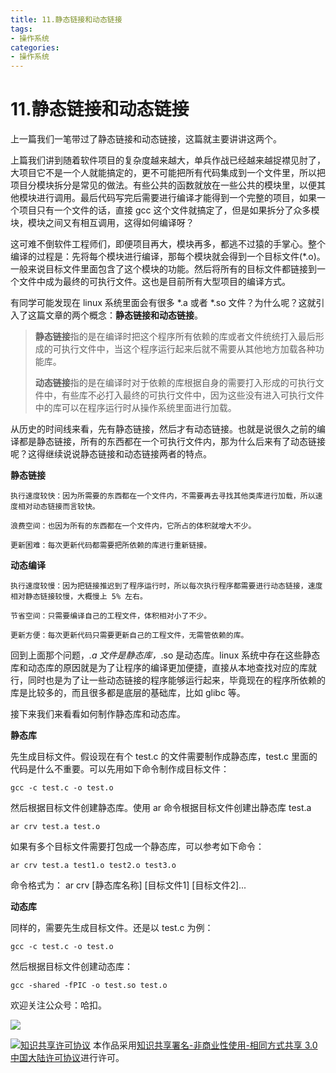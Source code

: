 ```yaml
---
title: 11.静态链接和动态链接
tags: 
- 操作系统
categories:
- 操作系统
---
```


# 11.静态链接和动态链接

上一篇我们一笔带过了静态链接和动态链接，这篇就主要讲讲这两个。

上篇我们讲到随着软件项目的复杂度越来越大，单兵作战已经越来越捉襟见肘了，大项目它不是一个人就能搞定的，更不可能把所有代码集成到一个文件里，所以把项目分模块拆分是常见的做法。有些公共的函数就放在一些公共的模块里，以便其他模块进行调用。最后代码写完后需要进行编译才能得到一个完整的项目，如果一个项目只有一个文件的话，直接 gcc 这个文件就搞定了，但是如果拆分了众多模块，模块之间又有相互调用，这得如何编译呀？

这可难不倒软件工程师们，即便项目再大，模块再多，都逃不过猿的手掌心。整个编译的过程是：先将每个模块进行编译，那每个模块就会得到一个目标文件(*.o)。一般来说目标文件里面包含了这个模块的功能。然后将所有的目标文件都链接到一个文件中成为最终的可执行文件。这也是目前所有大型项目的编译方式。

有同学可能发现在 linux 系统里面会有很多 *.a 或者 *.so 文件？为什么呢？这就引入了这篇文章的两个概念：**静态链接和动态链接**。

> **静态链接**指的是在编译时把这个程序所有依赖的库或者文件统统打入最后形成的可执行文件中，当这个程序运行起来后就不需要从其他地方加载各种功能库。
>
> **动态链接**指的是在编译时对于依赖的库根据自身的需要打入形成的可执行文件中，有些库不必打入最终的可执行文件中，因为这些没有进入可执行文件中的库可以在程序运行时从操作系统里面进行加载。

从历史的时间线来看，先有静态链接，然后才有动态链接。也就是说很久之前的编译都是静态链接，所有的东西都在一个可执行文件内，那为什么后来有了动态链接呢？这得继续说说静态链接和动态链接两者的特点。



**静态链接**

```
执行速度较快：因为所需要的东西都在一个文件内，不需要再去寻找其他类库进行加载，所以速度相对动态链接而言较快。

浪费空间：也因为所有的东西都在一个文件内，它所占的体积就增大不少。

更新困难：每次更新代码都需要把所依赖的库进行重新链接。
```

**动态编译**

```
执行速度较慢：因为把链接推迟到了程序运行时，所以每次执行程序都需要进行动态链接，速度相对静态链接较慢，大概慢上 5% 左右。

节省空间：只需要编译自己的工程文件，体积相对小了不少。

更新方便：每次更新代码只需要更新自己的工程文件，无需管依赖的库。
```

回到上面那个问题，*.a 文件是静态库，*.so 是动态库。linux 系统中存在这些静态库和动态库的原因就是为了让程序的编译更加便捷，直接从本地查找对应的库就行，同时也是为了让一些动态链接的程序能够运行起来，毕竟现在的程序所依赖的库是比较多的，而且很多都是底层的基础库，比如 glibc 等。



接下来我们来看看如何制作静态库和动态库。

**静态库**

先生成目标文件。假设现在有个 test.c 的文件需要制作成静态库，test.c 里面的代码是什么不重要。可以先用如下命令制作成目标文件：

```shell
gcc -c test.c -o test.o
```

然后根据目标文件创建静态库。使用 ar 命令根据目标文件创建出静态库 test.a

```shell
ar crv test.a test.o
```

如果有多个目标文件需要打包成一个静态库，可以参考如下命令：

```shell
ar crv test.a test1.o test2.o test3.o
```

命令格式为： ar crv [静态库名称] [目标文件1] [目标文件2]...

**动态库**

同样的，需要先生成目标文件。还是以 test.c 为例：

```shell
gcc -c test.c -o test.o
```

然后根据目标文件创建动态库：

```shell
gcc -shared -fPIC -o test.so test.o
```



欢迎关注公众号：哈扣。

![](https://i.loli.net/2021/03/12/Tt3uBvRqDQarMI2.jpg)

<a rel="license" href="http://creativecommons.org/licenses/by-nc-sa/3.0/cn/"><img alt="知识共享许可协议" style="border-width:0" src="https://i.creativecommons.org/l/by-nc-sa/3.0/cn/80x15.png" /></a> 本作品采用<a rel="license" href="http://creativecommons.org/licenses/by-nc-sa/3.0/cn/">知识共享署名-非商业性使用-相同方式共享 3.0 中国大陆许可协议</a>进行许可。